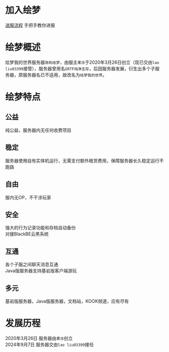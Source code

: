 # 加入绘梦
[进服流程](start) 手把手教你进服  

# 绘梦概述
绘梦我的世界服务器`简称绘梦`，由服主`果冻`于2020年3月26日创立（现已交由`lao liu03399`接管），服务器曾用名`GRTF纯净生存`，后因服务器发展，衍生出多个子服务器，原服务器名已不适用，故改名为`绘梦我的世界`。

# 绘梦特点
## 公益
纯公益，服务器内无任何收费项目

## 稳定
服务器使用自有实体机运行，无需支付额外租赁费用，保障服务器长久稳定运行不跑路

## 自由
服内无OP，不干涉玩家

## 安全
强大的行为记录功能和存档自动备份  
对接BlackBE云黑系统

## 互通
各个子服之间聊天消息互通  
Java版服务器支持基岩版客户端游玩 

## 多元
基岩版服务器，Java版服务器，文档站，KOOK频道，应有尽有

# 发展历程
2020年3月26日  服务器由`果冻`创立  
2024年9月7日  服务器交由`lao liu03399`接任